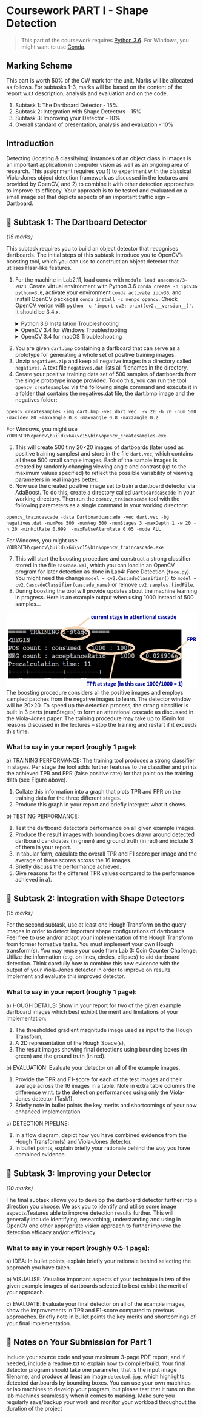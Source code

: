 # Coursework PART I - Shape Detection

> This part of the coursework requires [Python 3.6](https://www.python.org/downloads/).
> For Windows, you might want to use [Conda](https://www.anaconda.com/products/distribution). 

## Marking Scheme 
This part is worth 50% of the CW mark for the unit. Marks will be allocated as follows. For subtasks 1-3, marks will be based on the content of the report w.r.t description, analysis and evaluation and on the code.
1. Subtask 1: The Dartboard Detector - 15%
2. Subtask 2: Integration with Shape Detectors - 15%
3. Subtask 3: Improving your Detector - 10%
4. Overall standard of presentation, analysis and evaluation - 10%

 
## Introduction
Detecting (locating & classifying) instances of an object class in images is an important application in computer vision as well as an ongoing area of research. This assignment requires you 1) to experiment with the classical Viola-Jones object detection framework as discussed in the lectures and provided by OpenCV, and 2) to combine it with other detection approaches to improve its efficacy. Your approach is to be tested and evaluated on a small image set that depicts aspects of an important traffic sign – Dartboard.

## :red_circle: Subtask 1: The Dartboard Detector
_(15 marks)_

This subtask requires you to build an object detector that recognises dartboards. The initial steps of this subtask introduce you to OpenCV’s boosting tool, which you can use to construct an object detector that utilises Haar-like features. 

1. For the machine in Lab2.11, load conda with `module load anaconda/3-2023`. Create virtual environment with Python 3.6 `conda create -n ipcv36 python=3.6`, activate your environment `conda activate ipcv36`, and install OpenCV packages `conda install -c menpo opencv`. Check OpenCV verion with `python -c 'import cv2; print(cv2.__version__)'`. It should be 3.4.x. 
   
   <details>
    <summary> Python 3.6 Installation Troubleshooting </summary>
    
     > 1. Download installer from https://www.python.org/downloads/release/python-368/
     > 2. Create virtual environment with `python3 -m venv ipcv36`, then activate your environment `source ipcv36/bin/activate`
   </details>

   <details>
   <summary> OpenCV 3.4 for Windows Troubleshooting </summary>
    
     > 1. Download OpenCV3.4.3 from [HERE](https://sourceforge.net/projects/opencvlibrary/files/opencv-win/3.4.3/). 
     > 2. Extract it to `YOURPATH`
   </details>

   <details>
    <summary> OpenCV 3.4 for macOS Troubleshooting </summary>
     
     > When installing OpenCV 3.4 and Python 3.6 on macOS, encountering the issue of opencv_createsamples and opencv_traincascade commands not being found.
     > 1. Confirm OpenCV Version: Ensure you have installed a version of OpenCV that includes these tools. Some OpenCV versions installed via pip may not include the command-line tools, containing only the Python library. A Homebrew installation usually includes the full OpenCV suite. Please install the opencv 3.4.x with this commond (`brew install opencv@3`).
     > 2. Check the OpenCV Installation Directory:
     > If you have installed OpenCV via Homebrew, check the /opt/homebrew/opt/opencv@3 directory (the version number may vary based on your installation). This directory should contain tools including opencv_createsamples.
     > 3. Add to PATH:
     > If you have located the opencv_createsamples installation directory, you need to add it to your PATH. Edit your .zshrc file and include the following line: `nano ~/.zshrc`, Copy this line to your zshrc `export PATH="/opt/homebrew/opt/opencv@3/bin:$PATH"`. This path assumes opencv_createsamples is in the bin folder of the OpenCV directory installed by Homebrew. 
     > 4. Reload the Configuration File:
     > Save the changes to your .zshrc file and run in the terminal: `source ~/.zshrc`
     > 5. Verify if Commands are Available:
     > Type `opencv_createsamples` or `opencv_traincascade` to verify if the commands are now in your PATH.
  </details>

2. You are given `dart.bmp` containing a dartboard that can serve as a prototype for generating a whole set of positive training images. 
3. Unzip `negatives.zip` and keep all negative images in a directory called `negatives`. A text file `negatives.dat` lists all filenames in the directory.
4. Create your positive training data set of 500 samples of dartboards from the single prototype image provided. To do this, you can run the tool `opencv_createsamples` via the following single command and execute it in a folder that contains the negatives.dat file, the dart.bmp image and the negatives folder: 

```
opencv_createsamples -img dart.bmp -vec dart.vec  -w 20 -h 20 -num 500 -maxidev 80 -maxxangle 0.8 -maxyangle 0.8 -maxzangle 0.2
```
For Windows, you might use `YOURPATH\opencv\build\x64\vc15\bin\opencv_createsamples.exe`.

5. This will create 500 tiny 20×20 images of dartboards (later used as positive training samples) and store in the file `dart.vec`, which contains all these 500 small sample images. Each of the sample images is created by randomly changing viewing angle and contrast (up to the maximum values specified) to reflect the possible variability of viewing parameters in real images better.
6. Now use the created positive image set to train a dartboard detector via AdaBoost. To do this, create a directory called `Dartboardcascade` in your working directory. Then run the `opencv_traincascade` tool with the following parameters as a single command in your working directory:
```
opencv_traincascade -data Dartboardcascade -vec dart.vec -bg negatives.dat -numPos 500 -numNeg 500 -numStages 3 -maxDepth 1 -w 20 -h 20 -minHitRate 0.999  -maxFalseAlarmRate 0.05 -mode ALL
```
For Windows, you might use `YOURPATH\opencv\build\x64\vc15\bin\opencv_traincascade.exe`

7. This will start the boosting procedure and construct a strong classifier stored in the file `cascade.xml`, which you can load in an OpenCV program for later detection as done in Lab4: Face Detection (`face.py`). You might need the change `model = cv2.CascadeClassifier()` to `model = cv2.CascadeClassifier(cascade_name)` or remove `cv2.samples.findFile`.
8. During boosting the tool will provide updates about the machine learning in progress. Here is an example output when using 1000 instead of 500 samples…
<img src="https://github.com/UoB-CS-IPCV/CW-I-Shape-Detection/blob/main/trainresult.png" height=200> 
The boosting procedure considers all the positive images and employs sampled patches from the negative images to learn. The detector window will be 20×20. To speed up the detection process, the strong classifier is built in 3 parts (numStages) to form an attentional cascade as discussed in the Viola-Jones paper. The training procedure may take up to 15min for reasons discussed in the lectures – stop the training and restart if it exceeds this time. 

### What to say in your report (roughly 1 page): 

a)	TRAINING PERFORMANCE: The training tool produces a strong classifier in stages. Per stage the tool adds further features to the classifier and prints the achieved TPR and FPR (false positive rate) for that point on the training data (see Figure above). 
1. Collate this information into a graph that plots TPR and FPR on the training data for the three different stages. 
2. Produce this graph in your report and briefly interpret what it shows.

b)	TESTING PERFORMANCE: 
1. Test the dartboard detector’s performance on all given example images. 
2. Produce the result images with bounding boxes drawn around detected dartboard candidates (in green) and ground truth (in red) and include 3 of them in your report.  
3. In tabular form, calculate the overall TPR and F1 score per image and the average of these scores across the 16 images. 
4. Briefly discuss the performance achieved.
5. Give reasons for the different TPR values compared to the performance achieved in a).

## :red_circle: Subtask 2: Integration with Shape Detectors
_(15 marks)_

For the second subtask, use at least one Hough Transform on the query images in order to detect important shape configurations of dartboards. Feel free to use and/or adapt your implementation of the Hough Transform from former formative tasks. You must implement your own Hough transform(s). You may reuse your code from Lab 3: Coin Counter Challenge. Utilize the information (e.g. on lines, circles, ellipses) to aid dartboard detection.  Think carefully how to combine this new evidence with the output of your Viola-Jones detector in order to improve on results. Implement and evaluate this improved detector.

### What to say in your report (roughly 1 page): 

a)	HOUGH DETAILS: Show in your report for two of the given example dartboard images which best exhibit the merit and limitations of your implementation: 
1. The thresholded gradient magnitude image used as input to the Hough Transform, 
2. A 2D representation of the Hough Space(s), 
3. The result images showing final detections using bounding boxes (in green) and the ground truth (in red).

b)	EVALUATION: Evaluate your detector on all of the example images. 
1. Provide the TPR and F1-score for each of the test images and their average across the 16 images in a table. Note in extra table columns the difference w.r.t. to the detection performances using only the Viola-Jones detector (Task1). 
2. Briefly note in bullet points the key merits and shortcomings of your now enhanced implementation.

c)	DETECTION PIPELINE: 
1. In a flow diagram, depict how you have combined evidence from the Hough Transform(s) and Viola-Jones detector. 
2. In bullet points, explain briefly your rationale behind the way you have combined evidence.  

## :red_circle: Subtask 3: Improving your Detector
_(10 marks)_

The final subtask allows you to develop the dartboard detector further into a direction you choose. We ask you to identify and utilise some image aspects/features able to improve detection results further. This will generally include identifying, researching, understanding and using in OpenCV one other appropriate vision approach to further improve the detection efficacy and/or efficiency

### What to say in your report (roughly 0.5-1 page):

a)	IDEA: In bullet points, explain briefly your rationale behind selecting the approach you have taken.

b)	VISUALISE: Visualise important aspects of your technique in two of the given example images of dartboards selected to best exhibit the merit of your approach. 

c)	EVALUATE: Evaluate your final detector on all of the example images, show the improvements in TPR and F1-score compared to previous approaches. Briefly note in bullet points the key merits and shortcomings of your final implementation.

## :red_circle: Notes on Your Submission for Part 1

Include your source code and your maximum 3-page PDF report, and if needed, include a readme.txt to explain how to compile/build. Your final detector program should take one parameter, that is the input image filename, and produce at least an image `detected.jpg`, which highlights detected dartboards by bounding boxes. You can use your own machines or lab machines to develop your program, but please test that it runs on the lab machines seamlessly when it comes to marking. Make sure you regularly save/backup your work and monitor your workload throughout the duration of the project
